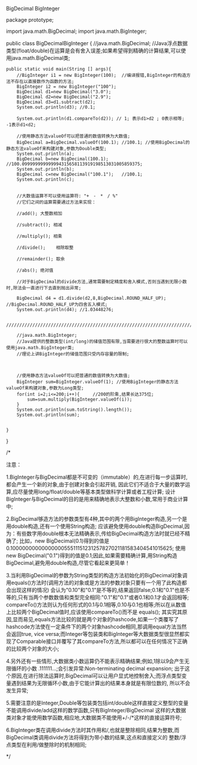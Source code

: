 BigDecimal BigInteger

package prototype;

import java.math.BigDecimal;
import java.math.BigInteger;

public class BigDecimalBigInteger {
	//java.math.BigDecimal;
	//Java浮点数据类型(float/double)在运算是会有舍入误差;如果希望得到精确的计算结果,可以使用java.math.BigDecimal类;

	
	public static void main(String [] args){
		//BigInteger i1 = new BigInteger(100);  //编译报错,BigInteger的构造方法不存在以直接数作为函数的方法;
		BigInteger i2 = new BigInteger("100");
		BigDecimal d1=new BigDecimal("3.0");
		BigDecimal d2=new BigDecimal("2.9");
		BigDecimal d3=d1.subtract(d2);
		System.out.println(d3); //0.1;
		
		System.out.println(d1.compareTo(d2)); // 1; 表示d1>d2 ; 0表示相等; -1表示d1<d2;
		
		//使用静态方法valueOf可以把普通的数值转换为大数值;
		BigDecimal a=BigDecimal.valueOf(100.1); //100.1; //使用BigDecimal的静态方法valueOf来构建对象,参数为Double类型;
		System.out.println(a);
		BigDecimal b=new BigDecimal(100.1);     //100.099999999999994315658113919198513031005859375;
		System.out.println(b);
		BigDecimal c=new BigDecimal("100.1");   //100.1;
		System.out.println(c);
		
		
		//大数值运算不可以使用运算符: "+　-　*　/ %"
		//它们之间的运算需要通过方法来实现：
		
		//add(); 大整数相加
		
		//subtract(); 相减

		//multiply(); 相乘

		//divide();    相除取整

		//remainder(); 取余

		//abs(); 绝对值

		//对于BigDecimal的divide方法,通常需要制定精度和舍入模式,否则当遇到无限小数时,除法会一直进行下去直到抛出异常;
		
		BigDecimal d4 = d1.divide(d2,8,BigDecimal.ROUND_HALF_UP); //BigDecimal.ROUND_HALF_UP为四舍五入模式;
		System.out.println(d4); //1.03448276;
		
		///////////////////////////////////////////////////////////////////////////////////////////////
		
		//java.math.BigInteger;
		//Java提供的整数类型(int/long)的储值范围有限,当需要进行很大的整数运算时可以使用java.math.BigInteger类;
		//理论上讲BigInteger的储值范围只受内存容量的限制;
		
		
		
		//使用静态方法valueOf可以把普通的数值转换为大数值;
		BigInteger sum=BigInteger.valueOf(1); //使用BigInteger的静态方法valueOf来构建对象,参数为Long类型;
		for(int i=2;i<=200;i++){     //200的阶乘,结果长达375位;
			sum=sum.multiply(BigInteger.valueOf(i));
		}
		System.out.println(sum.toString().length());
		System.out.println(sum);
		
		
	}
	
}


/*
 
 注意：
 
1.BigInteger与BigDecimal都是不可变的（immutable）的,在进行每一步运算时,都会产生一个新的对象,由于创建对象会引起开销,
因此它们不适合于大量的数学运算,应尽量使用long/float/double等基本类型做科学计算或者工程计算;
设计BigInteger与BigDecimal的目的是用来精确地表示大整数和小数,常用于商业计算中;

2.BigDecimal够造方法的参数类型有4种,其中的两个用BigInteger构造,另一个是用double构造,还有一个使用String构造;
应该避免使用double构造BigDecimal,因为：有些数字用double根本无法精确表示,传给BigDecimal构造方法时就已经不精确了;
比如，new BigDecimal(0.1)得到的值是0.1000000000000000055511151231257827021181583404541015625;
使用new BigDecimal("0.1")得到的值是0.1;因此,如果需要精确计算,用String构造BigDecimal,避免用double构造,尽管它看起来更简单！
 
3.当利用BigDecimal的参数为String类型的构造方法初始化的BigDecimal对象调用equals()方法时(调用方法的对象或是方法的参数对象只要有一个用了此构造都会出现这样的情况)
会认为"0.10"和"0.1"是不等的,结果返回false;0.1和"0.1"也是不等的,只有当两个参数数值和类型完全相同:"0.1"和"0.1"或者0.1和0.1才会返回相等;
compareTo()方法则认为任何形式的0.1与0.1相等,0.10与0.1也相等;所以在从数值上比较两个BigDecimal值时,应该使用compareTo()而不是 equals();
其实究其原因,显而易见,equals方法比较的就是两个对象的hashcode,如果一个类覆写了hashcode方法使在一定条件下的两个对象hashcode相同,那调用equal方法当然会返回true,
vice versa;而Integer等包装类和BigInteger等大数据类型很显然都实现了Comparable接口并覆写了其compareTo方法,所以都可以在任何情况下正确的比较两个对象的大小;

4.另外还有一些情形,大数据类小数运算仍不能表示精确结果;例如,1除以9会产生无限循环的小数 .111111...;会引发异常:Non-terminating decimal expansion;
出于这个原因,在进行除法运算时,BigDecimal可以让用户显式地控制舍入;而浮点类型变量遇到结果为无限循环小数,由于它能计算出的结果本身就是有限位数的,
所以不会发生异常;

5.需要注意的是Integer,Double等包装类包括int/double这样直接定义整型的变量不能调用divide/add这样的数学函数,只有BigInteger/BigDecimal
这样的大数据类对象才能使用数学函数,相应地,大数据类不能使用+/-/*这样的直接运算符号;

6.BigInteger类在调用divide方法时其作用和/,也就是整除相同,结果为整数,而BigDecimal类调用divide方法将得到为带小数的结果,这点和直接定义的
整数/浮点类型在利用/做整除时的机制相同;


*/



